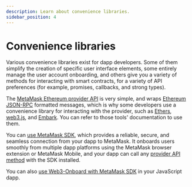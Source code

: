 ```yaml
---
description: Learn about convenience libraries.
sidebar_position: 4
---
```


# Convenience libraries

Various convenience libraries exist for dapp developers.
Some of them simplify the creation of specific user interface elements, some entirely manage the
user account onboarding, and others give you a variety of methods for interacting with smart
contracts, for a variety of API preferences (for example, promises, callbacks, and strong types).

The [MetaMask Ethereum provider API](apis.md#ethereum-provider-api) is very simple, and wraps
[Ethereum JSON-RPC](apis.md#json-rpc-api) formatted messages, which is why
some developers use a convenience library for interacting with the provider, such as
[Ethers](https://www.npmjs.com/package/ethers), [web3.js](https://www.npmjs.com/package/web3), and
[Embark](https://framework.embarklabs.io/).
You can refer to those tools' documentation to use them.

You can [use MetaMask SDK](../how-to/use-sdk/index.md), which provides a reliable, secure, and
seamless connection from your dapp to MetaMask.
It onboards users smoothly from multiple dapp platforms using the MetaMask browser extension or
MetaMask Mobile, and your dapp can call any [provider API method](../reference/provider-api.md)
with the SDK installed.

You can also [use Web3-Onboard with MetaMask SDK](../how-to/use-3rd-party-integrations/web3-onboard.md)
in your JavaScript dapp.

